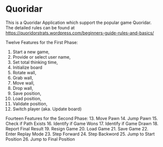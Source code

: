 # Quoridar
This is a Quoridar Application which support the popular game Quoridar. The detailed rules can be found at https://quoridorstrats.wordpress.com/beginners-guide-rules-and-basics/ 

Twelve Features for the First Phase:
1. Start a new game,
2. Provide or select user name,
3. Set total thinking time,
4. Initialize board
5. Rotate wall,
6. Grab wall,
7. Move wall,
8. Drop wall,
9. Save position,
10. Load position,
11. Validate position,
12. Switch player (aka. Update board)

Fourteen Features for the Second Phase:
13. Move Pawn
14. Jump Pawn
15. Check if Path Exists
16. Identify if Game Wons
17. Identify if Game Drawn
18. Report Final Result
19. Resign Game
20. Load Game
21. Save Game
22. Enter Replay Mode
23. Step Forward
24. Step Backword
25. Jump to Start Position
26. Jump to Final Position
